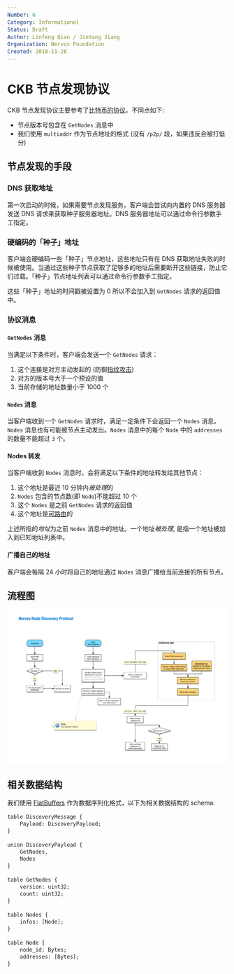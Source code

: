 ```yaml
---
Number: 6
Category: Informational
Status: Draft
Author: Linfeng Qian / JinYang Jiang
Organization: Nervos Foundation
Created: 2018-11-28
---
```


# CKB 节点发现协议

CKB 节点发现协议主要参考了[比特币的协议][0]。不同点如下:
* 节点版本号包含在 `GetNodes` 消息中
* 我们使用 `multiaddr` 作为节点地址的格式 (没有 `/p2p/` 段，如果违反会被打低分)


## 节点发现的手段
### DNS 获取地址
第一次启动的时候，如果需要节点发现服务，客户端会尝试向内置的 DNS 服务器发送 DNS 请求来获取种子服务器地址。DNS 服务器地址可以通过命令行参数手工指定。

### 硬编码的「种子」地址
客户端会硬编码一些「种子」节点地址，这些地址只有在 DNS 获取地址失败的时候被使用。当通过这些种子节点获取了足够多的地址后需要断开这些链接，防止它们过载。「种子」节点地址列表可以通过命令行参数手工指定。

这些「种子」地址的时间戳被设置为 0 所以不会加入到 `GetNodes` 请求的返回值中。

### 协议消息

#### `GetNodes` 消息
当满足以下条件时，客户端会发送一个 `GetNodes` 请求：

  1. 这个连接是对方主动发起的 (防御[指纹攻击][3])
  2. 对方的版本号大于一个预设的值
  3. 当前存储的地址数量小于 1000 个

#### `Nodes` 消息

当客户端收到一个 `GetNodes` 请求时，满足一定条件下会返回一个 `Nodes` 消息。`Nodes` 消息也有可能被节点主动发出。`Nodes` 消息中的每个 `Node` 中的 `addresses` 的数量不能超过 `3` 个。

#### Nodes 转发
当客户端收到 `Nodes` 消息时，会将满足以下条件的地址转发给其他节点：

  1. 这个地址是最近 10 分钟内*被处理*的
  2. `Nodes` 包含的节点数(即 `Node`)不能超过 10 个
  3. 这个 `Nodes` 是之前 `GetNodes` 请求的返回值
  4. 这个地址是[可路由][1]的

上述所指的*地址*为之前 `Nodes` 消息中的地址。一个地址*被处理*, 是指一个地址被加入到已知地址列表中。

#### 广播自己的地址
客户端会每隔 24 小时将自己的地址通过 `Nodes` 消息广播给当前连接的所有节点。

## 流程图
![](images/node-discovery.png)

## 相关数据结构
我们使用 [FlatBuffers][2] 作为数据序列化格式，以下为相关数据结构的 schema:

```
table DiscoveryMessage {
    Payload: DiscoveryPayload;
}

union DiscoveryPayload {
    GetNodes,
    Nodes
}

table GetNodes {
    version: uint32;
    count: uint32;
}

table Nodes {
    infos: [Node];
}

table Node {
    node_id: Bytes;
    addresses: [Bytes];
}
```

[0]: https://en.bitcoin.it/wiki/Satoshi_Client_Node_Discovery
[1]: https://www.iana.org/assignments/iana-ipv4-special-registry/iana-ipv4-special-registry.xhtml
[2]: https://google.github.io/flatbuffers/
[3]: https://arxiv.org/pdf/1410.6079.pdf
